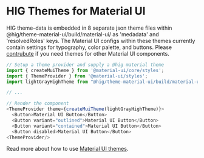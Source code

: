 # HIG Themes for Material UI
HIG theme-data is embedded in 8 separate json theme files within @hig/theme-material-ui/build/material-ui/ as 'medadata' and 'resolvedRoles' keys. The Material UI configs within these themes currently contain settings for typography, color palette, and buttons. Please [contrubute](CONTRIBUTING.md) if you need themes for other Material UI components.

```js
// Setup a theme provider and supply a @hig material theme
import { createMuiTheme } from '@material-ui/core/styles';
import { ThemeProvider } from '@material-ui/styles';
import lightGrayHighTheme from "@hig/theme-material-ui/build/material-ui/lightGrayHighDensityTheme";

// ...

// Render the component
<ThemeProvider theme={createMuiTheme(lightGrayHighTheme)}>
  <Button>Material UI Button</Button>
  <Button variant="outlined">Material UI Button</Button>
  <Button variant="contained">Material UI Button</Button>
  <Button disabled>Material UI Button</Button>
<ThemeProvider/>
```

Read more about how to use [Material UI themes](https://material-ui.com/customization/themes/).
